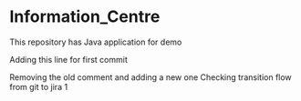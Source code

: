 # Information_Centre
This repository has Java application for demo

Adding this line for first commit

Removing the old comment and adding a new one
Checking transition flow from git to jira 1

